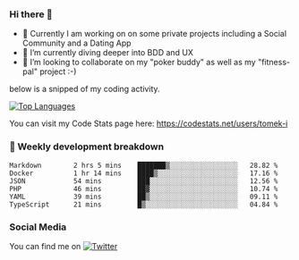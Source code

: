 ### Hi there 👋


- 🔭 Currently I am working on on some private projects including a Social Community and a Dating App
- 🌱 I’m currently diving deeper into BDD and UX
- 👯 I’m looking to collaborate on my "poker buddy" as well as my "fitness-pal" project :-)

below is a snipped of my coding activity.
<!--
**tomek-i/tomek-i** is a ✨ _special_ ✨ repository because its `README.md` (this file) appears on your GitHub profile.

Here are some ideas to get you started:

- 🔭 I’m currently working on ...
- 🌱 I’m currently learning ...
- 👯 I’m looking to collaborate on ...
- 🤔 I’m looking for help with ...
- 💬 Ask me about ...
- 📫 How to reach me: ...
- 😄 Pronouns: ...
- ⚡ Fun fact: ...
-->
[![Top Languages](https://github-readme-stats.vercel.app/api/top-langs/?username=tomek-i&layout=compact)](https://github.com/tomek-i)

You can visit my Code Stats page here: https://codestats.net/users/tomek-i

### 💬 Weekly development breakdown
<!--START_SECTION:waka-->

```text
Markdown        2 hrs 5 mins    ███████▒░░░░░░░░░░░░░░░░░   28.82 %
Docker          1 hr 14 mins    ████▒░░░░░░░░░░░░░░░░░░░░   17.16 %
JSON            54 mins         ███░░░░░░░░░░░░░░░░░░░░░░   12.56 %
PHP             46 mins         ██▓░░░░░░░░░░░░░░░░░░░░░░   10.74 %
YAML            39 mins         ██▒░░░░░░░░░░░░░░░░░░░░░░   09.11 %
TypeScript      21 mins         █▒░░░░░░░░░░░░░░░░░░░░░░░   04.84 %
```

<!--END_SECTION:waka-->

<!-- Actual text -->

### Social Media
You can find me on [![Twitter][1.2]][1]

<!-- Icons -->

[1.2]: http://i.imgur.com/wWzX9uB.png 


<!-- Links to your social media accounts -->

[1]: https://twitter.com/tomek_i
